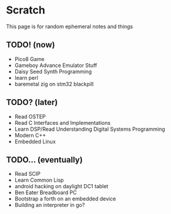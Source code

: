 # Scratch
This page is for random ephemeral notes and things

## TODO! (now)
- Pico8 Game
- Gameboy Advance Emulator Stuff
- Daisy Seed Synth Programming
- learn perl
- baremetal zig on stm32 blackpill

## TODO? (later)
- Read OSTEP
- Read C Interfaces and Implementations
- Learn DSP/Read Understanding Digital Systems Programming
- Modern C++
- Embedded Linux

## TODO... (eventually)
- Read SCIP
- Learn Common Lisp
- android hacking on daylight DC1 tablet
- Ben Eater Breadboard PC
- Bootstrap a forth on an embedded device
- Building an interpreter in go?
